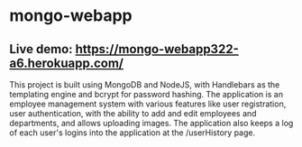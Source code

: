 # mongo-webapp

## Live demo: https://mongo-webapp322-a6.herokuapp.com/

This project is built using MongoDB and NodeJS, with Handlebars as the templating engine and bcrypt for password hashing.
The application is an employee management system with various features like user registration, user authentication, with the ability to add and edit employees and departments, and allows uploading images.
The application also keeps a log of each user's logins into the application at the /userHistory page.
